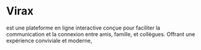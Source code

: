 # Virax
est une plateforme en ligne interactive conçue pour faciliter la communication et la connexion entre amis, famille, et collègues. Offrant une expérience conviviale et moderne, 

